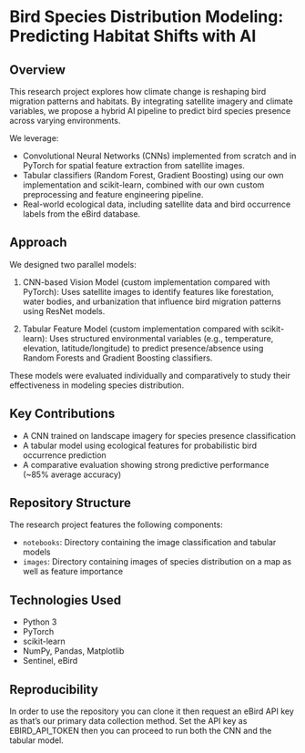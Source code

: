 # Bird Species Distribution Modeling: Predicting Habitat Shifts with AI

## Overview

This research project explores how climate change is reshaping bird migration patterns and habitats. By integrating satellite imagery and climate variables, we propose a hybrid AI pipeline to predict bird species presence across varying environments.  

We leverage:
- Convolutional Neural Networks (CNNs) implemented from scratch and in PyTorch for spatial feature extraction from satellite images.
- Tabular classifiers (Random Forest, Gradient Boosting) using our own implementation and scikit-learn, combined with our own custom preprocessing and feature engineering pipeline.
- Real-world ecological data, including satellite data and bird occurrence labels from the eBird database.

## Approach

We designed two parallel models:
1. CNN-based Vision Model (custom implementation compared with PyTorch):
 Uses satellite images to identify features like forestation, water bodies, and urbanization that influence bird migration patterns using ResNet models.


2. Tabular Feature Model (custom implementation compared with scikit-learn):
Uses structured environmental variables (e.g., temperature, elevation, latitude/longitude) to predict presence/absence using Random Forests and Gradient Boosting classifiers.

These models were evaluated individually and comparatively to study their effectiveness in modeling species distribution.

## Key Contributions

- A CNN trained on landscape imagery for species presence classification
- A tabular model using ecological features for probabilistic bird occurrence prediction
- A comparative evaluation showing strong predictive performance (~85% average accuracy)

## Repository Structure

The research project features the following components:

- `notebooks`: Directory containing the image classification and tabular models
- `images`: Directory containing images of species distribution on a map as well as feature importance

## Technologies Used

- Python 3
- PyTorch
- scikit-learn
- NumPy, Pandas, Matplotlib
- Sentinel, eBird

## Reproducibility

In order to use the repository you can clone it then request an eBird API key as that’s our primary data collection method. Set the API key as EBIRD_API_TOKEN then you can proceed to run both the CNN and the tabular model. 
